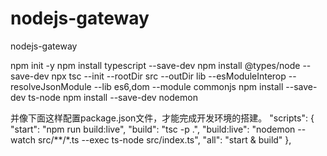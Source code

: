 # nodejs-gateway
nodejs-gateway

npm init -y
npm install typescript --save-dev
npm install @types/node --save-dev
npx tsc --init --rootDir src --outDir lib --esModuleInterop --resolveJsonModule --lib es6,dom --module commonjs
npm install --save-dev ts-node
npm install --save-dev nodemon

并像下面这样配置package.json文件，才能完成开发环境的搭建。
"scripts": {
    "start": "npm run build:live",
    "build": "tsc -p .",
    "build:live": "nodemon --watch src/**/*.ts --exec ts-node src/index.ts",
    "all": "start & build"
},


